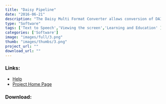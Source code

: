 ```yaml
---
title: "Daisy Pipeline"
date: "2016-06-21"
description: "The Daisy Multi Format Converter allows conversion of DAISY books between different formats."
type: "Software"
tags: ['Text to Speech','Viewing the screen','Learning and Education' ]
categories: ['Software']
image: "images/full/3.png"
thumb: "images/thumbs/3.png"
project_url: ""
download_url: ""
---
```



### Links:
- <a href="http://www.oatsoft.org/Software/dmfc-daisy-multi-format-converter/help">Help</a>
- <a href="http://www.daisy.org/projects/pipeline/">Project Home Page</a>

### Download:  